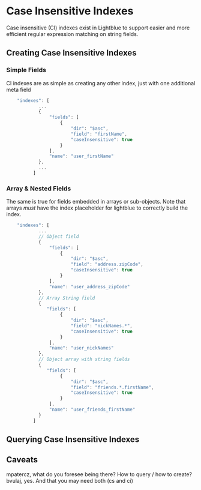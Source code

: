 # Case Insensitive Indexes
Case insensitive (CI) indexes exist in Lightblue to support easier and more efficient regular expression matching on string fields.

## Creating Case Insensitive Indexes
### Simple Fields
CI indexes are as simple as creating any other index, just with one additional meta field
```javascript
    "indexes": [
            ...
            {
                "fields": [
                    {
                        "dir": "$asc",
                        "field": "firstName",
                        "caseInsensitive": true
                    }
                ],
                "name": "user_firstName"
            },
            ...
          ]
```
### Array & Nested Fields
The same is true for fields embedded in arrays or sub-objects.  Note that arrays *must* have the index placeholder for lightblue to correctly build the index.
```javascript
    "indexes": [
            ...
            // Object field
            {
                "fields": [
                    {
                        "dir": "$asc",
                        "field": "address.zipCode",
                        "caseInsensitive": true
                    }
                ],
                "name": "user_address_zipCode"
            },
            // Array String field
            {
               "fields": [
                    {
                        "dir": "$asc",
                        "field": "nickNames.*",
                        "caseInsensitive": true
                    }
                ],
                "name": "user_nickNames"
            },
            // Object array with string fields
            {
               "fields": [
                    {
                        "dir": "$asc",
                        "field": "friends.*.firstName",
                        "caseInsensitive": true
                    }
                ],
                "name": "user_friends_firstName"
            }
          ]
```

## Querying Case Insensitive Indexes

## Caveats

<bvulaj> mpatercz, what do you foresee being there? How to query / how to create?
<mpatercz> bvulaj, yes. And that you may need both (cs and ci)
